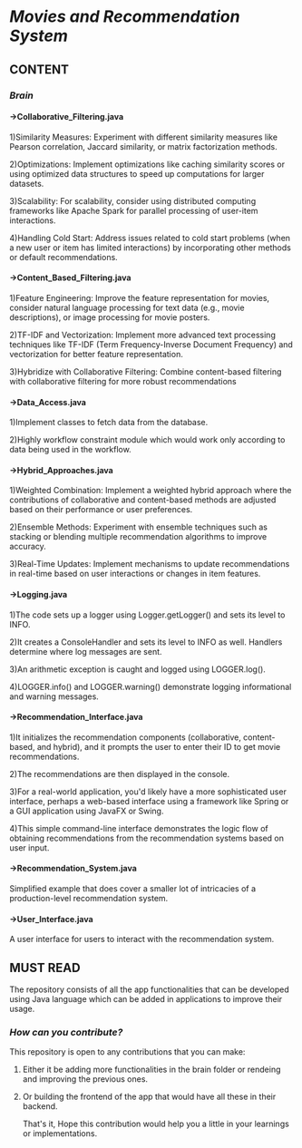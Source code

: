 # *Movies and Recommendation System*
## **CONTENT**
### ***Brain***
#### ****->Collaborative_Filtering.java**** ####
1)Similarity Measures: Experiment with different similarity measures like Pearson correlation, Jaccard similarity, or matrix factorization methods.

2)Optimizations: Implement optimizations like caching similarity scores or using optimized data structures to speed up computations for larger datasets.

3)Scalability: For scalability, consider using distributed computing frameworks like Apache Spark for parallel processing of user-item interactions.

4)Handling Cold Start: Address issues related to cold start problems (when a new user or item has limited interactions) by incorporating other methods or default recommendations.

#### ****->Content_Based_Filtering.java**** ####
1)Feature Engineering: Improve the feature representation for movies, consider natural language processing for text data (e.g., movie descriptions), or image processing for movie posters.

2)TF-IDF and Vectorization: Implement more advanced text processing techniques like TF-IDF (Term Frequency-Inverse Document Frequency) and vectorization for better feature representation.

3)Hybridize with Collaborative Filtering: Combine content-based filtering with collaborative filtering for more robust recommendations

#### ****->Data_Access.java**** ####
1)Implement classes to fetch data from the database.  

2)Highly workflow constraint module which would work only according to data being used in the workflow.

#### ****->Hybrid_Approaches.java**** ####
1)Weighted Combination: Implement a weighted hybrid approach where the contributions of collaborative and content-based methods are adjusted based on their performance or user preferences.

2)Ensemble Methods: Experiment with ensemble techniques such as stacking or blending multiple recommendation algorithms to improve accuracy.

3)Real-Time Updates: Implement mechanisms to update recommendations in real-time based on user interactions or changes in item features.

#### ****->Logging.java**** ####
1)The code sets up a logger using Logger.getLogger() and sets its level to INFO.

2)It creates a ConsoleHandler and sets its level to INFO as well. Handlers determine where log messages are sent.

3)An arithmetic exception is caught and logged using LOGGER.log().

4)LOGGER.info() and LOGGER.warning() demonstrate logging informational and warning messages.

#### ****->Recommendation_Interface.java**** ####
1)It initializes the recommendation components (collaborative, content-based, and hybrid), and it prompts the user to enter their ID to get movie recommendations.

2)The recommendations are then displayed in the console.

3)For a real-world application, you'd likely have a more sophisticated user interface, perhaps a web-based interface using a framework like Spring or a GUI application using JavaFX or Swing. 

4)This simple command-line interface demonstrates the logic flow of obtaining recommendations from the recommendation systems based on user input.

#### ****->Recommendation_System.java**** ####
Simplified example that does cover a smaller lot of intricacies of a production-level recommendation system.

#### ****->User_Interface.java**** ####
A user interface for users to interact with the recommendation system.


## **MUST READ**
The repository consists of all the app functionalities that can be developed using Java language which can be added in applications to improve their usage.     
### ***How can you contribute?***
This repository is open to any contributions that you can make:
1) Either it be adding more functionalities in the brain folder or rendeing and improving the previous ones.
2) Or building the frontend of the app that would have all these in their backend.                    

   That's it, Hope this contribution would help you a little in your learnings or implementations.
